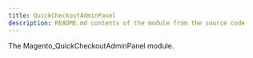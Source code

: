```yaml
---
title: QuickCheckoutAdminPanel
description: README.md contents of the module from the source code
---
```


The Magento_QuickCheckoutAdminPanel module.
